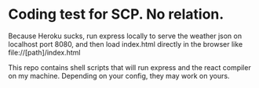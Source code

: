 # Coding test for SCP. No relation.

Because Heroku sucks, run express locally to serve the weather json on localhost port 8080, and then load index.html directly in the browser like file://[path]/index.html

This repo contains shell scripts that will run express and the react compiler on my machine. Depending on your config, they may work on yours.
